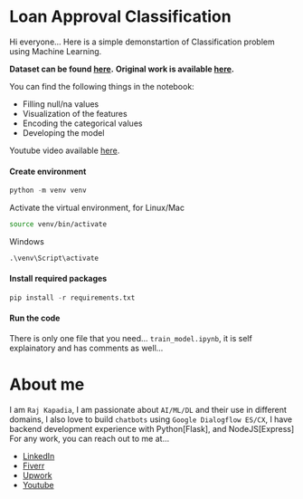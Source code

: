 # Loan Approval Classification

Hi everyone... Here is a simple demonstartion of Classification problem using Machine Learning.

**Dataset can be found [here](https://www.kaggle.com/datasets/altruistdelhite04/loan-prediction-problem-dataset).**
**Original work is available [here]().**

You can find the following things in the notebook:
* Filling null/na values
* Visualization of the features
* Encoding the categorical values
* Developing the model

Youtube video available [here](https://youtu.be/6kW8t_QKKDQ).

#### Create environment

```python
python -m venv venv
```
Activate the virtual environment, for Linux/Mac

```bash
source venv/bin/activate
```
Windows

```cmd
.\venv\Script\activate
```
#### Install required packages

```python
pip install -r requirements.txt
```
#### Run the code
There is only one file that you need... `train_model.ipynb`, it is self explainatory and has comments as well...

# About me
I am `Raj Kapadia`, I am passionate about `AI/ML/DL` and their use in different domains, I also love to build `chatbots` using `Google Dialogflow ES/CX`, I have backend development experience with Python[Flask], and NodeJS[Express] For any work, you can reach out to me at...

* [LinkedIn](https://www.linkedin.com/in/rajkkapadia/)
* [Fiverr](https://www.fiverr.com/rajkkapadia​)
* [Upwork](https://www.upwork.com/freelancers/~0176aeacfcff7f1fc2)
* [Youtube](https://www.youtube.com/channel/UCOT01XvBSj12xQsANtTeAcQ)
